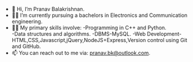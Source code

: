 - 👋 Hi, I’m Pranav Balakrishnan.
- 👨‍🎓 I’m currently pursuing a bachelors in Electronics and Communication engineering.
- 👨‍💻 My primary skills involve:
                      -Programming in C++ and Python.  
                      -Data structures and algorithms.
                      -DBMS-MySQL.
                      -Web Development-HTML,CSS,Javascript,jQuery,NodeJS+Express,Version control using Git and GitHub.
- 📫 You can reach out to me via: pranav.bk@outlook.com.

<!---
pranavbalakrishnan4100/pranavbalakrishnan4100 is a ✨ special ✨ repository because its `README.md` (this file) appears on your GitHub profile.
You can click the Preview link to take a look at your changes.
--->
